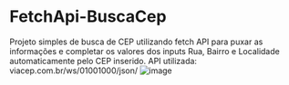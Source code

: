 # FetchApi-BuscaCep
Projeto simples de busca de CEP utilizando fetch API para puxar as informações e completar os valores dos inputs Rua, Bairro e Localidade automaticamente pelo CEP inserido. API utilizada: viacep.com.br/ws/01001000/json/
![image](https://user-images.githubusercontent.com/112527934/229260220-9c59eee5-4c8a-4eff-845b-24c1c835f24c.png)
